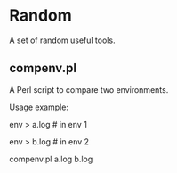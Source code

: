 # Random

A set of random useful tools.

## compenv.pl

A Perl script to compare two environments.

Usage example: 

  env > a.log  # in env 1
  
  env > b.log  # in env 2
  
  compenv.pl a.log b.log

